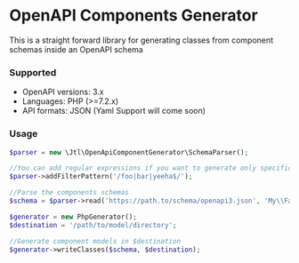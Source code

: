 # OpenAPI Components Generator

This is a straight forward library for generating classes from component schemas inside an OpenAPI schema

### Supported 
- OpenAPI versions: 3.x
- Languages: PHP (>=7.2.x)
- API formats: JSON (Yaml Support will come soon)
 
### Usage
```php
$parser = new \Jtl\OpenApiComponentGenerator\SchemaParser();

//You can add regular expressions if you want to generate only specific components
$parser->addFilterPattern('/foo|bar|yeeha$/');

//Parse the components schemas
$schema = $parser->read('https://path.to/schema/openapi3.json', 'My\\Fancy\\Model\\Namespace');

$generator = new PhpGenerator();
$destination = '/path/to/model/directory';

//Generate component models in $destination
$generator->writeClasses($schema, $destination);  
```
